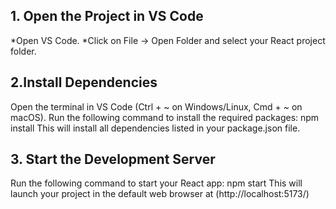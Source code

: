 
## 1. Open the Project in VS Code
*Open VS Code.
*Click on File → Open Folder and select your React project folder.

## 2.Install Dependencies
Open the terminal in VS Code (Ctrl + ~ on Windows/Linux, Cmd + ~ on macOS).
Run the following command to install the required packages:
npm install
This will install all dependencies listed in your package.json file.

## 3. Start the Development Server
Run the following command to start your React app:
npm start
This will launch your project in the default web browser at (http://localhost:5173/)
